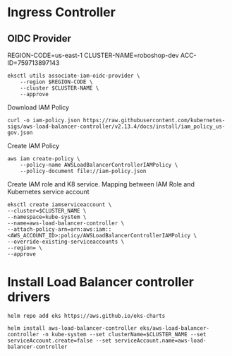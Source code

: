 # Ingress Controller

## OIDC Provider

REGION-CODE=us-east-1
CLUSTER-NAME=roboshop-dev
ACC-ID=759713897143

````
eksctl utils associate-iam-oidc-provider \
    --region $REGION-CODE \
    --cluster $CLUSTER-NAME \
    --approve
````

Download IAM Policy

````
curl -o iam-policy.json https://raw.githubusercontent.com/kubernetes-sigs/aws-load-balancer-controller/v2.13.4/docs/install/iam_policy_us-gov.json
````


Create IAM Policy

````
aws iam create-policy \
    --policy-name AWSLoadBalancerControllerIAMPolicy \
    --policy-document file://iam-policy.json
````



Create IAM role and K8 service. Mapping between IAM Role and Kubernetes service account

````
eksctl create iamserviceaccount \
--cluster=$CLUSTER_NAME \
--namespace=kube-system \
--name=aws-load-balancer-controller \
--attach-policy-arn=arn:aws:iam::<AWS_ACCOUNT_ID>:policy/AWSLoadBalancerControllerIAMPolicy \
--override-existing-serviceaccounts \
--region= \
--approve
````

# Install Load Balancer controller drivers

````
helm repo add eks https://aws.github.io/eks-charts
````

````
helm install aws-load-balancer-controller eks/aws-load-balancer-controller -n kube-system --set clusterName=$CLUSTER_NAME --set serviceAccount.create=false --set serviceAccount.name=aws-load-balancer-controller
````